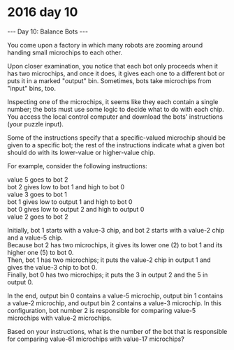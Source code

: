 # 2016 day 10

--- Day 10: Balance Bots ---

You come upon a factory in which many robots are zooming around handing small microchips to each other.



Upon closer examination, you notice that each bot only proceeds when it has two microchips, and once it does, it gives each one to a different bot or puts it in a marked "output" bin. Sometimes, bots take microchips from "input" bins, too.



Inspecting one of the microchips, it seems like they each contain a single number; the bots must use some logic to decide what to do with each chip. You access the local control computer and download the bots' instructions (your puzzle input).



Some of the instructions specify that a specific-valued microchip should be given to a specific bot; the rest of the instructions indicate what a given bot should do with its lower-value or higher-value chip.



For example, consider the following instructions:



value 5 goes to bot 2\
bot 2 gives low to bot 1 and high to bot 0\
value 3 goes to bot 1\
bot 1 gives low to output 1 and high to bot 0\
bot 0 gives low to output 2 and high to output 0\
value 2 goes to bot 2



Initially, bot 1 starts with a value-3 chip, and bot 2 starts with a value-2 chip and a value-5 chip.\
Because bot 2 has two microchips, it gives its lower one (2) to bot 1 and its higher one (5) to bot 0.\
Then, bot 1 has two microchips; it puts the value-2 chip in output 1 and gives the value-3 chip to bot 0.\
Finally, bot 0 has two microchips; it puts the 3 in output 2 and the 5 in output 0.



In the end, output bin 0 contains a value-5 microchip, output bin 1 contains a value-2 microchip, and output bin 2 contains a value-3 microchip. In this configuration, bot number 2 is responsible for comparing value-5 microchips with value-2 microchips.



Based on your instructions, what is the number of the bot that is responsible for comparing value-61 microchips with value-17 microchips?



